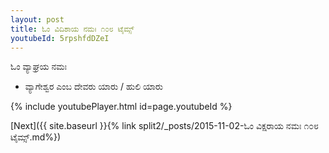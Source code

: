 ```yaml
---
layout: post
title: ಓಂ ವಿದಿಶಾಯ ನಮಃ ೧೦೮ ಟೈಮ್ಸ್
youtubeId: 5rpshfdDZeI
---
```

 
 
 ಓಂ ವ್ಯಾಘ್ರಯ ನಮಃ  
 
 -  ವ್ಯಾಗೇಶ್ವರ ಎಂಬ ದೇವರು ಯಾರು / ಹುಲಿ ಯಾರು 
 
  
 
  
 
 
 
 
 
 


{% include youtubePlayer.html id=page.youtubeId %}
 
[Next]({{ site.baseurl }}{% link  split2/_posts/2015-11-02-ಓಂ ವಿಕ್ಷರಾಯ ನಮಃ  ೧೦೮ ಟೈಮ್ಸ್.md%})
 
